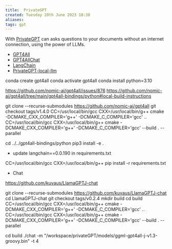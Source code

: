 ```yaml
---
title:  PrivateGPT
created: Tuesday 20th June 2023 18:38
aliases: 
tags: gpt
---
```


With [PrivateGPT](https://github.com/imartinez/privateGPT) can asks questions to your documents without an internet connection, using the power of LLMs.

- [GPT4All](https://github.com/nomic-ai/gpt4all)
- [GPT4AllChat](https://github.com/nomic-ai/gpt4all/tree/main/gpt4all-chat)
- [LangChain](https://python.langchain.com/en/latest/modules/models/llms/integrations/gpt4all.html)
- [PrivateGPT-local-llm](https://bdtechtalks.com/2023/06/01/create-privategpt-local-llm/)

conda create gpt4all
conda activate gpt4all
conda install python=3.10

https://github.com/nomic-ai/gpt4all/issues/876
https://github.com/nomic-ai/gpt4all/tree/main/gpt4all-bindings/python#local-build-instructions

git clone --recurse-submodules https://github.com/nomic-ai/gpt4all
git checkout tags/v1.4.0
CC=/usr/local/bin/gcc CXX=/usr/local/bin/g++ cmake -DCMAKE_CXX_COMPILER='g++' -DCMAKE_C_COMPILER='gcc' ..
CC=/usr/local/bin/gcc CXX=/usr/local/bin/g++ cmake -DCMAKE_CXX_COMPILER='g++' -DCMAKE_C_COMPILER='gcc' --build . --parallel

cd ../../gpt4all-bindings/python
pip3 install -e .

- update langchain==0.0.190 in requirements.txt

CC=/usr/local/bin/gcc CXX=/usr/local/bin/g++ pip install -r requirements.txt

- Chat

https://github.com/kuvaus/LlamaGPTJ-chat

git clone --recurse-submodules https://github.com/kuvaus/LlamaGPTJ-chat
cd LlamaGPTJ-chat
git checkout tags/v0.2.4
mkdir build
cd build
CC=/usr/local/bin/gcc CXX=/usr/local/bin/g++ cmake -DCMAKE_CXX_COMPILER='g++' -DCMAKE_C_COMPILER='gcc' ..
CC=/usr/local/bin/gcc CXX=/usr/local/bin/g++ cmake -DCMAKE_CXX_COMPILER='g++' -DCMAKE_C_COMPILER='gcc' --build . --parallel

cd build
./chat -m "/workspace/privateGPT/models/ggml-gpt4all-j-v1.3-groovy.bin" -t 4
